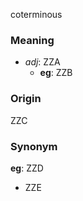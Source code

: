 coterminous
### Meaning
+ _adj_: ZZA
	+ __eg__: ZZB

### Origin

ZZC

### Synonym

__eg__: ZZD

+ ZZE


